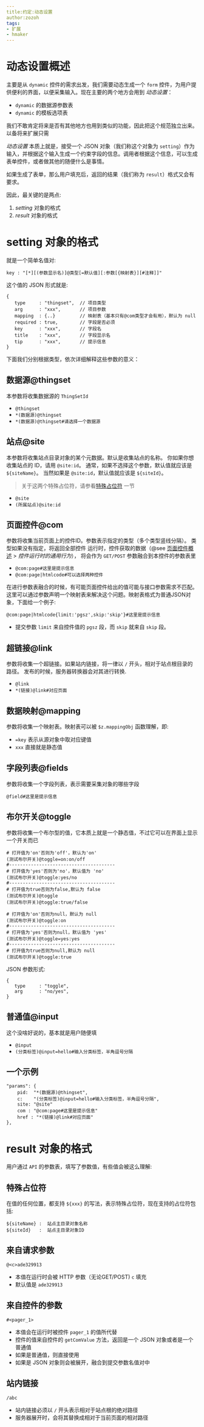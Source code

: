 ```yaml
---
title:约定:动态设置
author:zozoh
tags:
- 扩展
- hmaker
---
```


# 动态设置概述

主要是从 `dynamic` 控件的需求出发，我们需要动态生成一个 `form` 控件，为用户提供便利的界面，以便采集输入。现在主要的两个地方会用到 *动态设置*：

- `dynamic` 的数据源参数表
- `dynamic` 的模板选项表

我们不敢肯定将来是否有其他地方也用到类似的功能，因此把这个规范独立出来。以备将来扩展只需

*动态设置* 本质上就是，接受一个 JSON 对象（我们称这个对象为 `setting`）作为输入，并根据这个输入生成一个约束字段的信息。调用者根据这个信息，可以生成表单控件，或者做其他的随便什么是事情。

如果生成了表单，那么用户填充后，返回的结果（我们称为 `result`）格式又会有要求。

因此，最关键的是两点: 

1. *setting* 对象的格式
2. *result* 对象的格式

# setting 对象的格式

就是一个简单名值对:

```
key : "[*][(参数显示名)]@类型[=默认值][:参数[{映射表}][#注释]]"
```

这个值的 JSON 形式就是:

```
{
   type     : "thingset",  // 项目类型
   arg      : "xxx",       // 项目参数
   mapping  : {..}         // 映射表（基本只有@com类型才会有用），默认为 null
   required : true,        // 字段是否必须
   key      : "xxx",       // 字段名
   title    : "xxx",       // 字段显示名
   tip      : "xxx",       // 提示信息
}
```

下面我们分别根据类型，依次详细解释这些参数的意义：

## 数据源@thingset

本参数将收集数据源的 `ThingSetId`

- `@thingset`
- `*(数据源)@thingset`
- `*(数据源)@thingset#请选择一个数据源`

## 站点@site

本参数将收集站点目录对象的某个元数据。默认是收集站点的名称。
你如果你想收集站点的 ID，请用 `@site:id`。
通常，如果不选择这个参数，默认值就应该是 `${siteName}`。
当然如果是 `@site:id`，默认值就应该是 `${siteId}`。

> 关于这两个特殊占位符，请参看[特殊占位符](#特殊占位符) 一节

- `@site`
- `(所属站点)@site:id`

## 页面控件@com

参数将收集当前页面上的控件ID。参数表示指定的类型（多个类型竖线分隔）。
类型如果没有指定，将返回全部控件
运行时，控件获取的数据（@see [页面控件概述](hm_component.md) > *控件运行时的通用行为*），
将会作为 `GET/POST` 参数融合到本控件的参数表里

- `@com:page#这里是提示信息`
- `@com:page|htmlcode#可以选择两种控件`

在进行参数表融合的时候，有可能页面控件给出的值可能与接口参数需求不匹配。这里可以通过参数声明一个映射表来解决这个问题。映射表格式为普通JSON对象，下面给一个例子:

```
@com:page|htmlcode{limit:'pgsz',skip:'skip'}#这里是提示信息
```

- 提交参数 `limit` 来自控件值的 `pgsz` 段，而 `skip` 就来自 `skip` 段。

## 超链接@link

参数将收集一个超链接。如果站内链接，将一律以 `/` 开头，相对于站点根目录的路径。
发布的时候，服务器转换器会对其进行转换.

- `@link`
- `*(链接)@link#对应页面`

## 数据映射@mapping

参数将收集一个映射表。映射表可以被 `$z.mappingObj` 函数理解，即:

- `=key`  表示从源对象中取对应键值
- `xxx`   直接就是静态值


## 字段列表@fields

参数将收集一个字段列表，表示需要采集对象的哪些字段

```
@field#这里是提示信息
```

## 布尔开关@toggle

参数将收集一个布尔型的值，它本质上就是一个静态值，不过它可以在界面上显示一个开关而已

```
# 打开值为'on'否则为'off'，默认为'on'
(测试布尔开关)@toggle=on:on/off
#---------------------------------------
# 打开值为'yes'否则为'no'，默认值为 'no'
(测试布尔开关)@toggle:yes/no
#---------------------------------------
# 打开值为true否则为false,默认为 false
(测试布尔开关)@toggle
(测试布尔开关)@toggle:true/false

# 打开值为'on'否则为null，默认为 null
(测试布尔开关)@toggle:on
#---------------------------------------
# 打开值为'yes'否则为null，默认值为 'yes'
(测试布尔开关)@toggle=yes:yes
#---------------------------------------
# 打开值为true否则为null,默认为 null
(测试布尔开关)@toggle:true
```

JSON 参数形式:

```
{
   type     : "toggle",
   arg      : "no/yes",
}
```

## 普通值@input

这个没啥好说的，基本就是用户随便填

- `@input`
- `(分类标签)@input=hello#输入分类标签，半角逗号分隔`

## 一个示例

```
"params": {
    pid:  "*(数据源)@thingset",
    c:    "(分类标签)@input=hello#输入分类标签，半角逗号分隔",
    site: "@site"
    com : "@com:page#这里是提示信息"
    href : "*(链接)@link#对应页面"   
},
```

# result 对象的格式

用户通过 `API` 的参数表，填写了参数值，有些值会被这么理解:

## 特殊占位符

在值的任何位置，都支持 `${xxx}` 的写法，表示特殊占位符，现在支持的占位符包括:

```
${siteName} :  站点主目录对象名称
${siteId}   :  站点主目录对象ID
```

## 来自请求参数

```
@<c>ade329913
```

- 本值在运行时会被 HTTP 参数（无论GET/POST) `c` 填充
- 默认值是 `ade329913`

## 来自控件的参数

```
#<pager_1>
```

- 本值会在运行时被控件 `pager_1` 的值所代替
- 控件的值来自控件的 `getComValue` 方法，返回是一个 JSON 对象或者是一个普通值
- 如果是普通值，则直接使用
- 如果是 JSON 对象则会被展开，融合到提交参数名值对中

## 站内链接

```
/abc
```

- 站内链接必须以 `/` 开头表示相对于站点根的绝对路径
- 服务器展开时，会将其替换成相对于当前页面的相对路径


